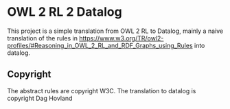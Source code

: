 # OWL 2 RL 2 Datalog

This project is a simple translation from OWL 2 RL to Datalog, mainly a naive translation of
the rules in https://www.w3.org/TR/owl2-profiles/#Reasoning_in_OWL_2_RL_and_RDF_Graphs_using_Rules
into datalog.

## Copyright
The abstract rules are copyright W3C. The translation to datalog is copyright Dag Hovland

